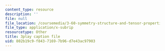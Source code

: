 ```yaml
---
content_type: resource
description: ''
file: null
file_location: /coursemedia/3-60-symmetry-structure-and-tensor-properties-of-materials-fall-2005/802b19c9f84371697b96d7e43ac97903_QyJkYF-L1Kg.srt
file_type: application/x-subrip
resourcetype: Other
title: 3play caption file
uid: 802b19c9-f843-7169-7b96-d7e43ac97903
---
```

